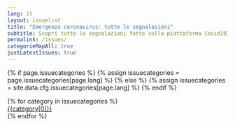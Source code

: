 ```yaml
---
lang: it
layout: issuelist
title: "Emergenza coronavirus: tutte le segnalazioni"
subtitle: Scopri tutte le segnalazioni fatte sulla piattaforma Covid19Italia.Help
permalink: /issues/
categorieMapAll: true
justLatestIssues: true
---
```


{% if page.issuecategories %}
{% assign issuecategories = page.issuecategories[page.lang] %}
{% else %}
{% assign issuecategories = site.data.cfg.issuecategories[page.lang] %}
{% endif %}

<div class="row mx-auto">
{% for category in issuecategories %}
  <div class="col-xs-12 col-sm-6 mb-15">
	  <a href="/{{category[0] | slugify}}" class="btn btn-primary btn-block">{{category[0]}}</a>
	</div>
{% endfor %}
</div>


